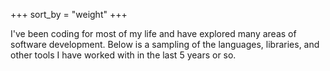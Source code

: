 +++
sort_by = "weight"
+++

I've been coding for most of my life and have explored many areas of software development. Below is a sampling of the languages, libraries, and other tools I have worked with in the last 5 years or so.
